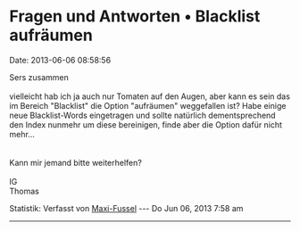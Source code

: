 Fragen und Antworten • Blacklist aufräumen
==========================================

Date: 2013-06-06 08:58:56

Sers zusammen\
\
vielleicht hab ich ja auch nur Tomaten auf den Augen, aber kann es sein
das im Bereich \"Blacklist\" die Option \"aufräumen\" weggefallen ist?
Habe einige neue Blacklist-Words eingetragen und sollte natürlich
dementsprechend den Index nunmehr um diese bereinigen, finde aber die
Option dafür nicht mehr\...\
\
\
Kann mir jemand bitte weiterhelfen?\
\
lG\
Thomas

Statistik: Verfasst von
[Maxi-Fussel](http://forum.yacy-websuche.de/memberlist.php?mode=viewprofile&u=409)
--- Do Jun 06, 2013 7:58 am

------------------------------------------------------------------------
